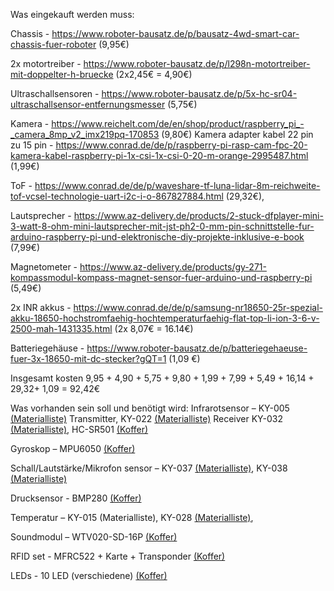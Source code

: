 Was eingekauft werden muss:Chassis - https://www.roboter-bausatz.de/p/bausatz-4wd-smart-car-chassis-fuer-roboter (9,95€)2x motortreiber - https://www.roboter-bausatz.de/p/l298n-motortreiber-mit-doppelter-h-bruecke (2x2,45€ = 4,90€)Ultraschallsensoren -  https://www.roboter-bausatz.de/p/5x-hc-sr04-ultraschallsensor-entfernungsmesser (5,75€)Kamera - https://www.reichelt.com/de/en/shop/product/raspberry_pi_-_camera_8mp_v2_imx219pq-170853 (9,80€)Kamera adapter kabel 22 pin zu 15 pin - https://www.conrad.de/de/p/raspberry-pi-rasp-cam-fpc-20-kamera-kabel-raspberry-pi-1x-csi-1x-csi-0-20-m-orange-2995487.html (1,99€)ToF - https://www.conrad.de/de/p/waveshare-tf-luna-lidar-8m-reichweite-tof-vcsel-technologie-uart-i2c-i-o-867827884.html(29,32€),Lautsprecher - https://www.az-delivery.de/products/2-stuck-dfplayer-mini-3-watt-8-ohm-mini-lautsprecher-mit-jst-ph2-0-mm-pin-schnittstelle-fur-arduino-raspberry-pi-und-elektronische-diy-projekte-inklusive-e-book (7,99€)Magnetometer - https://www.az-delivery.de/products/gy-271-kompassmodul-kompass-magnet-sensor-fuer-arduino-und-raspberry-pi (5,49€)2x INR akkus - https://www.conrad.de/de/p/samsung-nr18650-25r-spezial-akku-18650-hochstromfaehig-hochtemperaturfaehig-flat-top-li-ion-3-6-v-2500-mah-1431335.html (2x 8,07€ = 16.14€)Batteriegehäuse - https://www.roboter-bausatz.de/p/batteriegehaeuse-fuer-3x-18650-mit-dc-stecker?gQT=1 (1,09 €)Insgesamt kosten9,95 + 4,90 + 5,75 + 9,80 + 1,99 + 7,99 + 5,49 + 16,14 + 29,32+ 1,09 = 92,42€Was vorhanden sein soll und benötigt wird:Infrarotsensor – KY-005 [(Materialliste)](src/Materialliste%20(zusätzliche%20Sensoren).pdf) Transmitter, KY-022 [(Materialliste)](src/Materialliste%20(zusätzliche%20Sensoren).pdf) ReceiverKY-032 [(Materialliste)](src/Materialliste%20(zusätzliche%20Sensoren).pdf), HC-SR501 [(Koffer)](src/Kofferbestückung.pdf)Gyroskop – MPU6050 [(Koffer)](src/Kofferbestückung.pdf)Schall/Lautstärke/Mikrofon sensor – KY-037 [(Materialliste)](src/Materialliste%20(zusätzliche%20Sensoren).pdf), KY-038 [(Materialliste)](src/Materialliste%20(zusätzliche%20Sensoren).pdf)Drucksensor - BMP280 [(Koffer)](src/Kofferbestückung.pdf)Temperatur – KY-015 (Materialliste), KY-028 [(Materialliste)](src/Materialliste%20(zusätzliche%20Sensoren).pdf),Soundmodul – WTV020-SD-16P [(Koffer)](src/Kofferbestückung.pdf)RFID set - MFRC522 + Karte + Transponder [(Koffer)](src/Kofferbestückung.pdf)LEDs - 10 LED (verschiedene) [(Koffer)](src/Kofferbestückung.pdf)